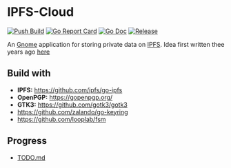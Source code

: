 # IPFS-Cloud

[![Push Build](https://github.com/mentos1386/ipfs-cloud/workflows/Push%20Build/badge.svg?branch=master&event=push)](https://github.com/mentos1386/ipfs-cloud/actions)
[![Go Report Card](https://goreportcard.com/badge/github.com/mentos1386/ipfs-cloud)](https://goreportcard.com/report/github.com/mentos1386/ipfs-cloud)
[![Go Doc](https://img.shields.io/badge/godoc-reference-blue.svg)](http://godoc.org/github.com/mentos1386/ipfs-cloud)
[![Release](https://img.shields.io/github/release/golang-standards/project-layout.svg)](https://github.com/mentos1836/ipfs-cloud/latest)

An [Gnome](https://www.gnome.org/) application for storing private data on [IPFS](https://ipfs.io/). Idea first written thee years ago [here](https://github.com/mentos1386/metalsmith-blog/blob/master/site/posts/ipfs-cloud.md)


## Build with
 * __IPFS:__ https://github.com/ipfs/go-ipfs
 * __OpenPGP:__ https://gopenpgp.org/
 * __GTK3:__ https://github.com/gotk3/gotk3
 * https://github.com/zalando/go-keyring
 * https://github.com/looplab/fsm

## Progress

 * [TODO.md](TODO.md)
